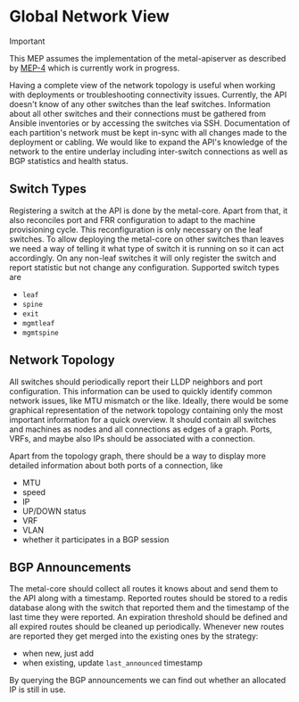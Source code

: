 # Global Network View

> [!IMPORTANT]  
> This MEP assumes the implementation of the metal-apiserver as described by [MEP-4](../MEP4/README.md) which is currently work in progress.

Having a complete view of the network topology is useful when working with deployments or troubleshooting connectivity issues.
Currently, the API doesn't know of any other switches than the leaf switches.
Information about all other switches and their connections must be gathered from Ansible inventories or by accessing the switches via SSH.
Documentation of each partition's network must be kept in-sync with all changes made to the deployment or cabling.
We would like to expand the API's knowledge of the network to the entire underlay including inter-switch connections as well as BGP statistics and health status.

## Switch Types

Registering a switch at the API is done by the metal-core.
Apart from that, it also reconciles port and FRR configuration to adapt to the machine provisioning cycle.
This reconfiguration is only necessary on the leaf switches.
To allow deploying the metal-core on other switches than leaves we need a way of telling it what type of switch it is running on so it can act accordingly.
On any non-leaf switches it will only register the switch and report statistic but not change any configuration.
Supported switch types are

- `leaf`
- `spine`
- `exit`
- `mgmtleaf`
- `mgmtspine`

## Network Topology

All switches should periodically report their LLDP neighbors and port configuration.
This information can be used to quickly identify common network issues, like MTU mismatch or the like.
Ideally, there would be some graphical representation of the network topology containing only the most important information for a quick overview.
It should contain all switches and machines as nodes and all connections as edges of a graph.
Ports, VRFs, and maybe also IPs should be associated with a connection.

Apart from the topology graph, there should be a way to display more detailed information about both ports of a connection, like

- MTU
- speed
- IP
- UP/DOWN status
- VRF
- VLAN
- whether it participates in a BGP session

## BGP Announcements

The metal-core should collect all routes it knows about and send them to the API along with a timestamp.
Reported routes should be stored to a redis database along with the switch that reported them and the timestamp of the last time they were reported.
An expiration threshold should be defined and all expired routes should be cleaned up periodically.
Whenever new routes are reported they get merged into the existing ones by the strategy:

- when new, just add
- when existing, update `last_announced` timestamp

By querying the BGP announcements we can find out whether an allocated IP is still in use.

